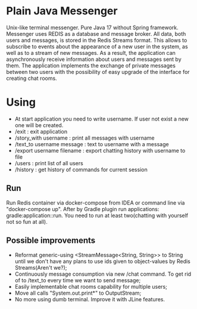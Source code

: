 # Plain Java Messenger
Unix-like terminal messenger. Pure Java 17 without Spring framework.
Messenger uses REDIS as a database and message broker. All data, both users and messages, is stored in the Redis Streams format.
This allows to subscribe to events about the appearance of a new user in the system, as well as to a stream of new messages.
As a result, the application can asynchronously receive information about users and messages sent by them. 
The application implements the exchange of private messages between two users with the possibility of easy upgrade of the interface for creating chat rooms.

# Using
- At start application you need to write username. If user not exist a new one will be created.
- /exit : exit application
- /story_with username : print all messages with username
- /text_to username message : text to username with a message
- /export username filename : export chatting history with username to file
- /users : print list of all users
- /history : get history of commands for current session

## Run
Run Redis container via docker-compose from IDEA or command line via "docker-compose up".
After by Gradle plugin run applications: gradle:application::run. You need to run at least two(chatting with yourself not so fun at all).

## Possible improvements
- Reformat generic-using <StreamMessage<String, String>> to String until we don't have any plans to use ids given to object-values by Redis Streams(Aren't we?);
- Continuously message consumption via new /chat command. To get rid of to /text_to every time we want to send message;
- Easily implementable chat rooms capability for multiple users;
- Move all calls "System.out.print*" to OutputStream;
- No more using dumb terminal. Improve it with JLine features.